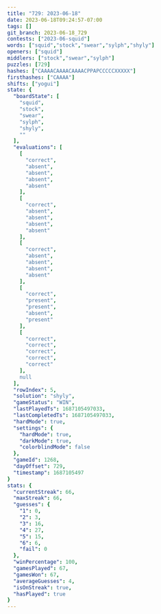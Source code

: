 ```yaml
---
title: "729: 2023-06-18"
date: 2023-06-18T09:24:57-07:00
tags: []
git_branch: 2023-06-18_729
contests: ["2023-06-squid"]
words: ["squid","stock","swear","sylph","shyly"]
openers: ["squid"]
middlers: ["stock","swear","sylph"]
puzzles: [729]
hashes: ["CAAAACAAAACAAAACPPAPCCCCCXXXXX"]
firsthashes: ["CAAAA"]
shifts: ["yogui"]
state: {
  "boardState": [
    "squid",
    "stock",
    "swear",
    "sylph",
    "shyly",
    ""
  ],
  "evaluations": [
    [
      "correct",
      "absent",
      "absent",
      "absent",
      "absent"
    ],
    [
      "correct",
      "absent",
      "absent",
      "absent",
      "absent"
    ],
    [
      "correct",
      "absent",
      "absent",
      "absent",
      "absent"
    ],
    [
      "correct",
      "present",
      "present",
      "absent",
      "present"
    ],
    [
      "correct",
      "correct",
      "correct",
      "correct",
      "correct"
    ],
    null
  ],
  "rowIndex": 5,
  "solution": "shyly",
  "gameStatus": "WIN",
  "lastPlayedTs": 1687105497033,
  "lastCompletedTs": 1687105497033,
  "hardMode": true,
  "settings": {
    "hardMode": true,
    "darkMode": true,
    "colorblindMode": false
  },
  "gameId": 1268,
  "dayOffset": 729,
  "timestamp": 1687105497
}
stats: {
  "currentStreak": 66,
  "maxStreak": 66,
  "guesses": {
    "1": 0,
    "2": 3,
    "3": 16,
    "4": 27,
    "5": 15,
    "6": 6,
    "fail": 0
  },
  "winPercentage": 100,
  "gamesPlayed": 67,
  "gamesWon": 67,
  "averageGuesses": 4,
  "isOnStreak": true,
  "hasPlayed": true
}
---
```

<!-- more -->

